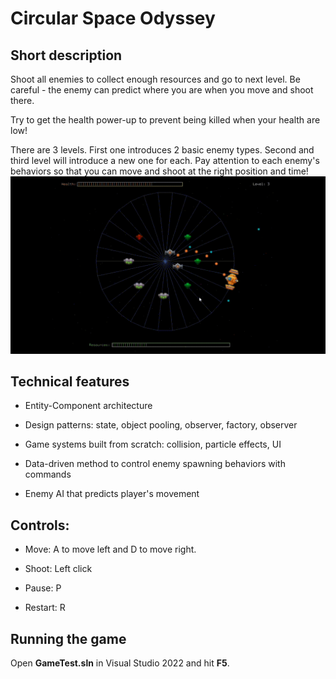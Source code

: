 # Circular Space Odyssey

## Short description
Shoot all enemies to collect enough resources and go to next level. Be careful - the enemy can predict where you are when you move and shoot there. 

Try to get the health power-up to prevent being killed when your health are low!

There are 3 levels. First one introduces 2 basic enemy types. Second and third level will introduce a new one for each. Pay attention to each enemy's behaviors so that you can move and shoot at the right position and time!
<img src="https://github.com/ngol0/CircularSpaceOdyssey/blob/main/gif2.gif" width="900" title="build">

## Technical features
- Entity-Component architecture

- Design patterns: state, object pooling, observer, factory, observer
- Game systems built from scratch: collision, particle effects, UI

- Data-driven method to control enemy spawning behaviors with commands

- Enemy AI that predicts player's movement

## Controls:
- Move: A to move left and D to move right.

- Shoot: Left click

- Pause: P

- Restart: R

## Running the game
Open **GameTest.sln** in Visual Studio 2022 and hit **F5**.

